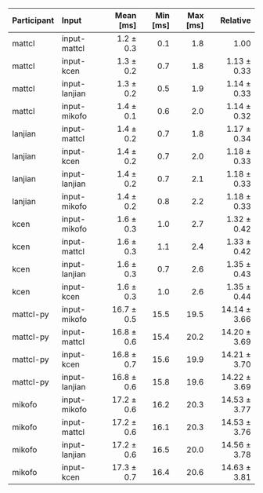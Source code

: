 | Participant | Input | Mean [ms] | Min [ms] | Max [ms] | Relative |
|:---|:---|---:|---:|---:|---:|
| mattcl | input-mattcl | 1.2 ± 0.3 | 0.1 | 1.8 | 1.00 |
| mattcl | input-kcen | 1.3 ± 0.2 | 0.7 | 1.8 | 1.13 ± 0.33 |
| mattcl | input-lanjian | 1.3 ± 0.2 | 0.5 | 1.9 | 1.14 ± 0.33 |
| mattcl | input-mikofo | 1.4 ± 0.1 | 0.6 | 2.0 | 1.14 ± 0.32 |
| lanjian | input-mattcl | 1.4 ± 0.2 | 0.7 | 1.8 | 1.17 ± 0.34 |
| lanjian | input-kcen | 1.4 ± 0.2 | 0.7 | 2.0 | 1.18 ± 0.33 |
| lanjian | input-lanjian | 1.4 ± 0.2 | 0.7 | 2.1 | 1.18 ± 0.33 |
| lanjian | input-mikofo | 1.4 ± 0.2 | 0.8 | 2.2 | 1.18 ± 0.33 |
| kcen | input-mikofo | 1.6 ± 0.3 | 1.0 | 2.7 | 1.32 ± 0.42 |
| kcen | input-mattcl | 1.6 ± 0.3 | 1.1 | 2.4 | 1.33 ± 0.42 |
| kcen | input-lanjian | 1.6 ± 0.3 | 0.7 | 2.6 | 1.35 ± 0.43 |
| kcen | input-kcen | 1.6 ± 0.3 | 1.0 | 2.6 | 1.35 ± 0.44 |
| mattcl-py | input-mikofo | 16.7 ± 0.5 | 15.5 | 19.5 | 14.14 ± 3.66 |
| mattcl-py | input-mattcl | 16.8 ± 0.6 | 15.4 | 20.2 | 14.20 ± 3.69 |
| mattcl-py | input-kcen | 16.8 ± 0.7 | 15.6 | 19.9 | 14.21 ± 3.70 |
| mattcl-py | input-lanjian | 16.8 ± 0.6 | 15.8 | 19.6 | 14.22 ± 3.69 |
| mikofo | input-mikofo | 17.2 ± 0.6 | 16.2 | 20.3 | 14.53 ± 3.77 |
| mikofo | input-mattcl | 17.2 ± 0.6 | 16.1 | 20.3 | 14.53 ± 3.76 |
| mikofo | input-lanjian | 17.2 ± 0.6 | 16.5 | 20.0 | 14.56 ± 3.78 |
| mikofo | input-kcen | 17.3 ± 0.7 | 16.4 | 20.6 | 14.63 ± 3.81 |
